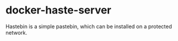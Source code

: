 # docker-haste-server
Hastebin is a simple pastebin, which can be installed on a protected network.
